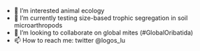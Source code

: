 - 👀 I’m interested animal ecology
- 🌱 I’m currently testing size-based trophic segregation in soil microarthropods
- 💞️ I’m looking to collaborate on global mites (#GlobalOribatida)
- 📫 How to reach me: twitter @logos_lu

<!---
Logos-Lu/Logos-Lu is a ✨ special ✨ repository because its `README.md` (this file) appears on your GitHub profile.
You can click the Preview link to take a look at your changes.
--->
